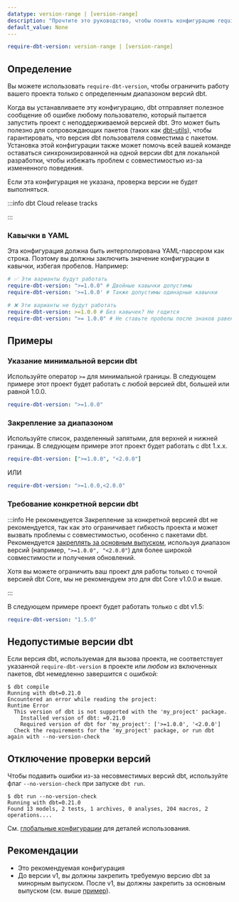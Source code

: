 ```yaml
---
datatype: version-range | [version-range]
description: "Прочтите это руководство, чтобы понять конфигурацию require-dbt-version в dbt."
default_value: None
---
```


<File name='dbt_project.yml'>

```yml
require-dbt-version: version-range | [version-range]
```

</File>

## Определение

Вы можете использовать `require-dbt-version`, чтобы ограничить работу вашего проекта только с определенным диапазоном версий dbt.

Когда вы устанавливаете эту конфигурацию, dbt отправляет полезное сообщение об ошибке любому пользователю, который пытается запустить проект с неподдерживаемой версией dbt. Это может быть полезно для сопровождающих пакетов (таких как [dbt-utils](https://github.com/dbt-labs/dbt-utils)), чтобы гарантировать, что версия dbt пользователя совместима с пакетом. Установка этой конфигурации также может помочь всей вашей команде оставаться синхронизированной на одной версии dbt для локальной разработки, чтобы избежать проблем с совместимостью из-за измененного поведения.

Если эта конфигурация не указана, проверка версии не будет выполняться.

:::info dbt Cloud release tracks

<Snippet path="_config-dbt-version-check" />

:::

### Кавычки в YAML

Эта конфигурация должна быть интерполирована YAML-парсером как строка. Поэтому вы должны заключить значение конфигурации в кавычки, избегая пробелов. Например:
```yml
# ✅ Эти варианты будут работать
require-dbt-version: ">=1.0.0" # Двойные кавычки допустимы
require-dbt-version: '>=1.0.0' # Также допустимы одинарные кавычки

# ❌ Эти варианты не будут работать
require-dbt-version: >=1.0.0 # Без кавычек? Не годится
require-dbt-version: ">= 1.0.0" # Не ставьте пробелы после знаков равенства
```

## Примеры

### Указание минимальной версии dbt
Используйте оператор `>=` для минимальной границы. В следующем примере этот проект будет работать с любой версией dbt, большей или равной 1.0.0.

<File name='dbt_project.yml'>

```yml
require-dbt-version: ">=1.0.0"
```

</File>

### Закрепление за диапазоном
Используйте список, разделенный запятыми, для верхней и нижней границы. В следующем примере этот проект будет работать с dbt 1.x.x.

<File name='dbt_project.yml'>

```yml
require-dbt-version: [">=1.0.0", "<2.0.0"]
```

</File>

ИЛИ

<File name='dbt_project.yml'>

```yml
require-dbt-version: ">=1.0.0,<2.0.0"
```

</File>

### Требование конкретной версии dbt

:::info Не рекомендуется
Закрепление за конкретной версией dbt не рекомендуется, так как это ограничивает гибкость проекта и может вызвать проблемы с совместимостью, особенно с пакетами dbt. Рекомендуется [закреплять за основным выпуском](#pin-to-a-range), используя диапазон версий (например, `">=1.0.0", "<2.0.0"`) для более широкой совместимости и получения обновлений.

Хотя вы можете ограничить ваш проект для работы только с точной версией dbt Core, мы не рекомендуем это для dbt Core v1.0.0 и выше.

:::

В следующем примере проект будет работать только с dbt v1.5:

<File name='dbt_project.yml'>

```yml
require-dbt-version: "1.5.0"
```

</File>

## Недопустимые версии dbt

Если версия dbt, используемая для вызова проекта, не соответствует указанной `require-dbt-version` в проекте или _любом_ из включенных пакетов, dbt немедленно завершится с ошибкой:
```
$ dbt compile
Running with dbt=0.21.0
Encountered an error while reading the project:
Runtime Error
  This version of dbt is not supported with the 'my_project' package.
    Installed version of dbt: =0.21.0
    Required version of dbt for 'my_project': ['>=1.0.0', '<2.0.0']
  Check the requirements for the 'my_project' package, or run dbt again with --no-version-check
```

## Отключение проверки версий

Чтобы подавить ошибки из-за несовместимых версий dbt, используйте флаг `--no-version-check` при запуске `dbt run`.
```
$ dbt run --no-version-check
Running with dbt=0.21.0
Found 13 models, 2 tests, 1 archives, 0 analyses, 204 macros, 2 operations....
```

См. [глобальные конфигурации](/reference/global-configs/version-compatibility) для деталей использования.

## Рекомендации
* Это рекомендуемая конфигурация
* До версии v1, вы должны закрепить требуемую версию dbt за минорным выпуском. После v1, вы должны закрепить за основным выпуском (см. выше [пример](#pin-to-a-range)).